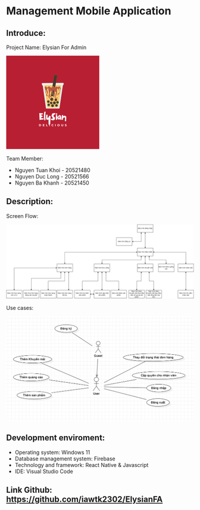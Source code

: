 # Management Mobile Application
## Introduce:
Project Name: Elysian For Admin 

![alt](https://github.com/iawtk2302/ElysianFA/blob/main/src/assets/img/logoElysian.png)

Team Member:
* Nguyen Tuan Khoi - 20521480
* Nguyen Duc Long - 20521566
* Nguyen Ba Khanh - 20521450
## Description: 

Screen Flow: 

![alt](https://github.com/iawtk2302/ElysianFA/blob/main/src/assets/img/screenflowAdmin.png)

Use cases:

![alt](https://github.com/iawtk2302/ElysianFA/blob/main/src/assets/img/UsecaseElysian_Admin.png)

## Development enviroment:
  - Operating system: Windows 11
  - Database management system: Firebase
  - Technology and framework: React Native & Javascript
  - IDE: Visual Studio Code
 

## Link Github: https://github.com/iawtk2302/ElysianFA
